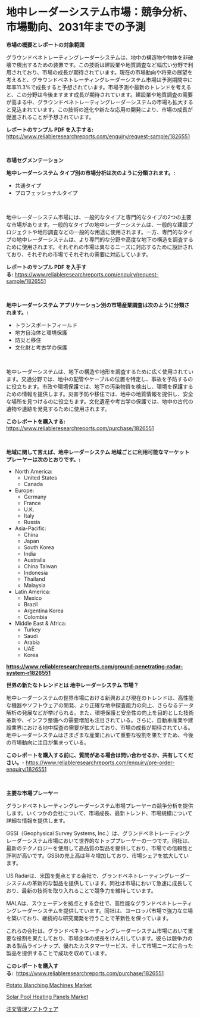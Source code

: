 <p><h1>地中レーダーシステム市場：競争分析、市場動向、2031年までの予測</h1></p><p><strong>市場の概要とレポートの対象範囲</strong></p>
<p><p>グラウンドペネトレーティングレーダーシステムは、地中の構造物や物体を非破壊で検出するための装置です。この技術は建設業や地質調査など幅広い分野で利用されており、市場の成長が期待されています。現在の市場動向や将来の展望を考えると、グラウンドペネトレーティングレーダーシステム市場は予測期間中に年率11.3%で成長すると予想されています。市場予測や最新のトレンドを考えると、この分野は今後ますます成長が期待されています。建設業や地質調査の需要が高まる中、グラウンドペネトレーティングレーダーシステムの市場も拡大すると見込まれています。この技術の進化や新たな応用の開発により、市場の成長が促進されることが予想されています。</p></p>
<p><strong>レポートのサンプル PDF を入手する:</strong> <a href="https://www.reliableresearchreports.com/enquiry/request-sample/1826551">https://www.reliableresearchreports.com/enquiry/request-sample/1826551</a></p>
<p>&nbsp;</p>
<p><strong>市場セグメンテーション</strong></p>
<p><strong>地中レーダーシステム タイプ別の市場分析は次のように分類されます。:</strong></p>
<p><ul><li>共通タイプ</li><li>プロフェッショナルタイプ</li></ul></p>
<p>&nbsp;</p>
<p><p>地中レーダーシステム市場には、一般的なタイプと専門的なタイプの2つの主要な市場があります。一般的なタイプの地中レーダーシステムは、一般的な建設プロジェクトや地形調査などの一般的な用途に使用されます。一方、専門的なタイプの地中レーダーシステムは、より専門的な分野や高度な地下の構造を調査するために使用されます。それぞれの市場は異なるニーズに対応するために設計されており、それぞれの市場でそれぞれの需要に対応しています。</p></p>
<p><strong>レポートのサンプル PDF を入手する:</strong>&nbsp;<a href="https://www.reliableresearchreports.com/enquiry/request-sample/1826551">https://www.reliableresearchreports.com/enquiry/request-sample/1826551</a></p>
<p>&nbsp;</p>
<p><strong> 地中レーダーシステム アプリケーション別の市場産業調査は次のように分類されます。:</strong></p>
<p><ul><li>トランスポートフィールド</li><li>地方自治体と環境保護</li><li>防災と移住</li><li>文化財と考古学の保護</li></ul></p>
<p>&nbsp;</p>
<p><p>地中レーダーシステムは、地下の構造や地形を調査するために広く使用されています。交通分野では、地中の配管やケーブルの位置を特定し、事故を予防するのに役立ちます。市政や環境保護では、地下の汚染物質を検出し、環境を保護するための情報を提供します。災害予防や移住では、地中の地質情報を提供し、安全な場所を見つけるのに役立ちます。文化遺産や考古学の保護では、地中の古代の遺物や遺跡を発見するために使用されます。</p></p>
<p><strong>このレポートを購入する:</strong>&nbsp; <a href="https://www.reliableresearchreports.com/purchase/1826551">https://www.reliableresearchreports.com/purchase/1826551</a></p>
<p>&nbsp;</p>
<p><strong>地域に関して言えば、地中レーダーシステム 地域ごとに利用可能なマーケットプレーヤーは次のとおりです。:</strong></p>
<p><ul>
    <li>
        North America:
        <ul>
            <li>United States</li>
            <li>Canada</li>
        </ul>
    </li>
    <li>
        Europe:
        <ul>
            <li>Germany</li>
            <li>France</li>
            <li>U.K.</li>
            <li>Italy</li>
            <li>Russia</li>
        </ul>
    </li>
    <li>
        Asia-Pacific:
        <ul>
            <li>China</li>
            <li>Japan</li>
            <li>South Korea</li>
            <li>India</li>
            <li>Australia</li>
            <li>China Taiwan</li>
            <li>Indonesia</li>
            <li>Thailand</li>
            <li>Malaysia</li>
        </ul>
    </li>
    <li>
        Latin America:
        <ul>
            <li>Mexico</li>
            <li>Brazil</li>
            <li>Argentina Korea</li>
            <li>Colombia</li>
        </ul>
    </li>
    <li>
        Middle East & Africa:
        <ul>
            <li>Turkey</li>
            <li>Saudi</li>
            <li>Arabia</li>
            <li>UAE</li>
            <li>Korea</li>
        </ul>
    </li>
    </ul></p>
<p><strong><a href="https://www.reliableresearchreports.com/ground-penetrating-radar-system-r1826551">https://www.reliableresearchreports.com/ground-penetrating-radar-system-r1826551</a></strong>&nbsp;</p>
<p><strong>世界の新たなトレンドとは 地中レーダーシステム 市場？</strong></p>
<p><p>地中レーダーシステムの世界市場における新興および現在のトレンドは、高性能な機器やソフトウェアの開発、より正確な地中探査能力の向上、さらなるデータ解析の発展などが挙げられる。また、環境保護と安全性の向上を目的とした技術革新や、インフラ整備への需要増加も注目されている。さらに、自動車産業や建設業界における地中探査の需要が拡大しており、市場の成長が期待されている。地中レーダーシステムはさまざまな産業において重要な役割を果たすため、今後の市場動向に注目が集まっている。</p></p>
<p><strong>このレポートを購入する前に、質問がある場合は問い合わせるか、共有してください。</strong>- <a href="https://www.reliableresearchreports.com/enquiry/pre-order-enquiry/1826551">https://www.reliableresearchreports.com/enquiry/pre-order-enquiry/1826551</a></p>
<p>&nbsp;</p>
<p><strong>主要な市場プレーヤー</strong></p>
<p><p>グランドペネトレーティングレーダーシステム市場プレーヤーの競争分析を提供します。いくつかの会社について、市場成長、最新トレンド、市場規模について詳細な情報を提供します。</p><p>GSSI（Geophysical Survey Systems, Inc.）は、グランドペネトレーティングレーダーシステム市場において世界的なトッププレーヤーの一つです。同社は、最新のテクノロジーを使用して高品質の製品を提供しており、市場での信頼性と評判が高いです。GSSIの売上高は年々増加しており、市場シェアを拡大しています。</p><p>US Radarは、米国を拠点とする会社で、グランドペネトレーティングレーダーシステムの革新的な製品を提供しています。同社は市場において急速に成長しており、最新の技術を取り入れることで競争力を維持しています。</p><p>MALAは、スウェーデンを拠点とする会社で、高性能なグランドペネトレーティングレーダーシステムを提供しています。同社は、ヨーロッパ市場で強力な立場を築いており、継続的な研究開発を行うことで革新性を保っています。</p><p>これらの会社は、グランドペネトレーティングレーダーシステム市場において重要な役割を果たしており、市場全体の成長をけん引しています。彼らは競争力のある製品ラインナップ、優れたカスタマーサービス、そして市場ニーズに合った製品を提供することで成功を収めています。</p></p>
<p><strong>このレポートを購入する:</strong>&nbsp;&nbsp;<a href="https://www.reliableresearchreports.com/purchase/1826551">https://www.reliableresearchreports.com/purchase/1826551</a></p>
<p><p><a href="https://github.com/jerrycopelandthomaswsqd8q/Market-Research-Report-List-2/blob/main/potato-blanching-machines-market.md">Potato Blanching Machines Market</a></p><p><a href="https://github.com/brenzgnarento/Market-Research-Report-List-2/blob/main/solar-pool-heating-panels-market.md">Solar Pool Heating Panels Market</a></p><p><a href="https://github.com/Sophiaard2003/Market-Research-Report-List-1/blob/main/352351132122.md">注文管理ソフトウェア</a></p></p>
